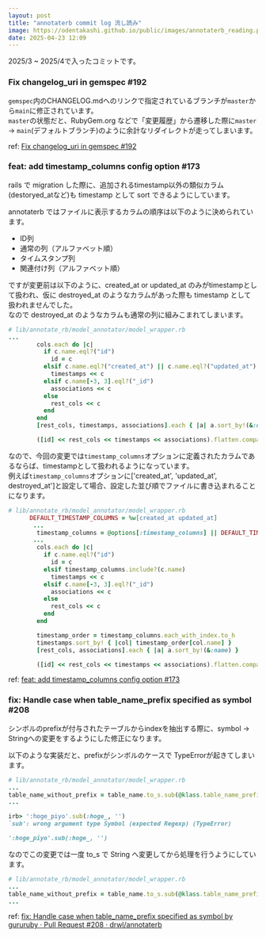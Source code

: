 ```yaml
---
layout: post
title: "annotaterb commit log 流し読み"
image: https://odentakashi.github.io/public/images/annotaterb_reading.png
date: 2025-04-23 12:09
---
```


2025/3 ~ 2025/4で入ったコミットです。

### Fix changelog_uri in gemspec #192
`gemspec`内のCHANGELOG.mdへのリンクで指定されているブランチが`master`から`main`に修正されています。<br>
`master`の状態だと、RubyGem.org などで「変更履歴」から遷移した際に`master` -> `main`(デフォルトブランチ)のように余計なリダイレクトが走ってしまいます。

ref: [Fix changelog\_uri in gemspec \#192](https://github.com/drwl/annotaterb/pull/192)

### feat: add timestamp_columns config option #173
rails で migration した際に、追加されるtimestamp以外の類似カラム(destoryed_atなど)も timestamp として sort できるようにしています。

annotaterb ではファイルに表示するカラムの順序は以下のように決められています。

- ID列
- 通常の列（アルファベット順）
- タイムスタンプ列
- 関連付け列（アルファベット順）

ですが変更前は以下のように、created_at or updated_at のみがtimestampとして扱われ、仮に destroyed_at のようなカラムがあった際も timestamp として扱われませんでした。<br>
なので destroyed_at のようなカラムも通常の列に組みこまれてしまいます。

```rb
# lib/annotate_rb/model_annotator/model_wrapper.rb
...
        cols.each do |c|
          if c.name.eql?("id")
            id = c
          elsif c.name.eql?("created_at") || c.name.eql?("updated_at")
            timestamps << c
          elsif c.name[-3, 3].eql?("_id")
            associations << c
          else
            rest_cols << c
          end
        end
        [rest_cols, timestamps, associations].each { |a| a.sort_by!(&:name) }

        ([id] << rest_cols << timestamps << associations).flatten.compact
```

なので、今回の変更では`timestamp_columns`オプションに定義されたカラムであるならば、timestampとして扱われるようになっています。<br>
例えば`timestamp_columns`オプションに['created_at', 'updated_at', destroyed_at']と設定して場合、設定した並び順でファイルに書き込まれることになります。

```rb
# lib/annotate_rb/model_annotator/model_wrapper.rb
      DEFAULT_TIMESTAMP_COLUMNS = %w[created_at updated_at]
       ...
        timestamp_columns = @options[:timestamp_columns] || DEFAULT_TIMESTAMP_COLUMNS
       ...
        cols.each do |c|
          if c.name.eql?("id")
            id = c
          elsif timestamp_columns.include?(c.name)
            timestamps << c
          elsif c.name[-3, 3].eql?("_id")
            associations << c
          else
            rest_cols << c
          end
        end

        timestamp_order = timestamp_columns.each_with_index.to_h
        timestamps.sort_by! { |col| timestamp_order[col.name] }
        [rest_cols, associations].each { |a| a.sort_by!(&:name) }

        ([id] << rest_cols << timestamps << associations).flatten.compact
```

ref: [feat: add timestamp\_columns config option \#173](https://github.com/drwl/annotaterb/pull/173)

### fix: Handle case when table_name_prefix specified as symbol #208
シンボルのprefixが付与されたテーブルからindexを抽出する際に、symbol -> Stringへの変更をするようにした修正になります。<br>

以下のような実装だと、prefixがシンボルのケースで TypeErrorが起きてしまいます。
```rb
# lib/annotate_rb/model_annotator/model_wrapper.rb
...
table_name_without_prefix = table_name.to_s.sub(@klass.table_name_prefix, "")
...
```

```rb
irb> ':hoge_piyo'.sub(:hoge_, '')
`sub': wrong argument type Symbol (expected Regexp) (TypeError)

':hoge_piyo'.sub(:hoge_, '')
```

なのでこの変更では一度 to_s で String へ変更してから処理を行うようにしています。

```rb
# lib/annotate_rb/model_annotator/model_wrapper.rb
...
table_name_without_prefix = table_name.to_s.sub(@klass.table_name_prefix.to_s, "")
...
```
ref: [fix: Handle case when table\_name\_prefix specified as symbol by gururuby · Pull Request \#208 · drwl/annotaterb](https://github.com/drwl/annotaterb/pull/208)